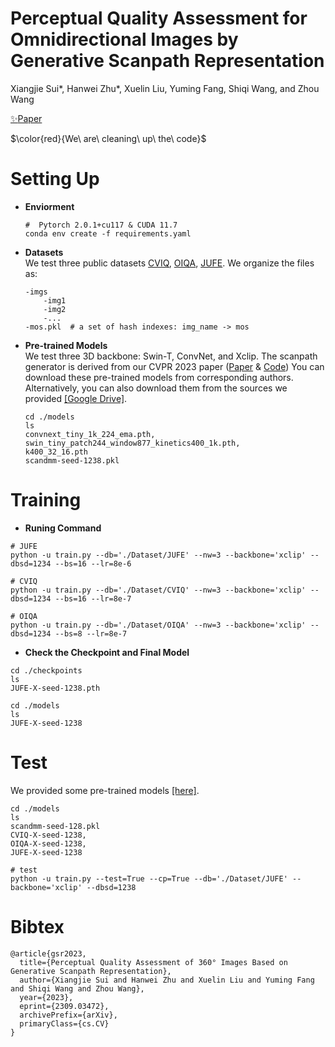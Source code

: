 # Perceptual Quality Assessment for Omnidirectional Images by Generative Scanpath Representation
Xiangjie Sui*, Hanwei Zhu*, Xuelin Liu, Yuming Fang, Shiqi Wang, and Zhou Wang  
  
[:sparkles:Paper](https://arxiv.org/abs/2309.03472)

$\color{red}{We\ are\ cleaning\ up\ the\ code}$

# Setting Up  
* __Enviorment__  
  ```
  #  Pytorch 2.0.1+cu117 & CUDA 11.7 
  conda env create -f requirements.yaml
  ```
* __Datasets__  
  We test three public datasets [CVIQ](https://github.com/sunwei925/CVIQDatabase), [OIQA](https://mega.nz/file/FqxxRQRR#4Ju2qcmmo6Ced_7nRBXXqAaDcjqxjH2uUFnXIeyE2ts), [JUFE](https://github.com/LXLHXL123/JUFE-VRIQA). We organize the files as:
  ```
  -imgs
      -img1
      -img2
      -...
  -mos.pkl  # a set of hash indexes: img_name -> mos 
  ```
* __Pre-trained Models__    
   We test three 3D backbone: Swin-T, ConvNet, and Xclip. The scanpath generator is derived from our CVPR 2023 paper ([Paper](https://ece.uwaterloo.ca/~z70wang/publications/CVPR23_scanPath360Image.pdf) & [Code](https://github.com/xiangjieSui/ScanDMM)) You can download these pre-trained models from corresponding authors. Alternatively, you can also download them from the sources we provided [[Google Drive]](https://drive.google.com/drive/folders/1Mw3Ep4FJU8G0Ft9DCgPBj1LLFesMUnhU?usp=drive_link).
   ```
   cd ./models
   ls
   convnext_tiny_1k_224_ema.pth,
   swin_tiny_patch244_window877_kinetics400_1k.pth,
   k400_32_16.pth
   scandmm-seed-1238.pkl
   ```
# Training  
* __Runing Command__  
```
# JUFE
python -u train.py --db='./Dataset/JUFE' --nw=3 --backbone='xclip' --dbsd=1234 --bs=16 --lr=8e-6

# CVIQ
python -u train.py --db='./Dataset/CVIQ' --nw=3 --backbone='xclip' --dbsd=1234 --bs=16 --lr=8e-7

# OIQA
python -u train.py --db='./Dataset/OIQA' --nw=3 --backbone='xclip' --dbsd=1234 --bs=8 --lr=8e-7
```
* __Check the Checkpoint and Final Model__  
```
cd ./checkpoints
ls
JUFE-X-seed-1238.pth

cd ./models
ls
JUFE-X-seed-1238 
```
# Test  
We provided some pre-trained models [[here]](https://drive.google.com/drive/folders/1djA83UB5bcf-ue5YvW6CUa5e9A_-KE20?usp=drive_link).
```
cd ./models
ls
scandmm-seed-128.pkl
CVIQ-X-seed-1238,
OIQA-X-seed-1238,
JUFE-X-seed-1238

# test
python -u train.py --test=True --cp=True --db='./Dataset/JUFE' --backbone='xclip' --dbsd=1238 
```

# Bibtex
```
@article{gsr2023,
  title={Perceptual Quality Assessment of 360° Images Based on Generative Scanpath Representation},
  author={Xiangjie Sui and Hanwei Zhu and Xuelin Liu and Yuming Fang and Shiqi Wang and Zhou Wang},
  year={2023},
  eprint={2309.03472},
  archivePrefix={arXiv},
  primaryClass={cs.CV}
}
